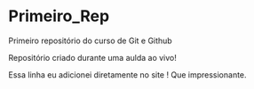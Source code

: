 # Primeiro_Rep
 Primeiro repositório do curso de Git e Github
 
 Repositório criado durante uma aulda ao vivo!

 Essa linha eu adicionei diretamente no site ! Que impressionante.
